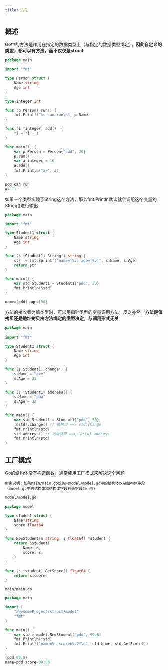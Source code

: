 ```yaml
---
title: 方法
---
```


## 概述
Go中的方法是作用在指定的数据类型上（与指定的数据类型绑定），**因此自定义的类型，都可以有方法，而不仅仅是struct**
```go
package main

import "fmt"

type Person struct {
	Name string
	Age int
}

type integer int

func (p Person) run() {
	fmt.Printf("%s can run\n", p.Name)
}

func (i *integer) add()  {
	*i = *i + 1
}

func main()  {
	var p Person = Person{"pdd", 30}
	p.run()
	var a integer = 10
	a.add()
	fmt.Println("a=", a)
}
```

```go
pdd can run
a= 11
```

如果一个类型实现了String这个方法，那么fmt.Println默认就会调用这个变量的String()进行输出
```go
package main

import "fmt"

type Student1 struct {
	Name string
	Age int
}

func (s *Student1) String() string {
	str := fmt.Sprintf("name=[%v] age=[%v]", s.Name, s.Age)
	return str
}

func main() {
	var std Student1 = Student1{"pdd", 30}
	fmt.Println(&std)
}
```

```go
name=[pdd] age=[30]
```

方法的接收者为值类型时，可以用指针类型的变量调用方法，反之亦然。**方法是值拷贝还是地址拷贝由方法绑定的类型决定，与调用形式无关**
```go
package main

import "fmt"

type Student1 struct {
	Name string
	Age int
}

func (s Student1) change() {
	s.Name = "pxx"
	s.Age = 31
}

func (s *Student1) address() {
	s.Name = "paa"
	s.Age = 32
}

func main() {
	var std Student1 = Student1{"pdd", 30}
	(&std).change() // 值拷贝 ==> std.change
	fmt.Println(std)
	std.address() // 地址拷贝 ==> (&std).address
	fmt.Println(std)
}
```

## 工厂模式
Go的结构体没有构造函数，通常使用工厂模式来解决这个问题

`案例说明：如果main/main.go想访问model/model.go中的结构体以及结构体字段（model.go中的结构体和结构体字段开头字母为小写）`

`model/model.go`
```go
package model

type student struct {
	Name string
	score float64
}

func NewStudent(n string, s float64) *student {
	return &student{
		Name: n,
		score: s,
	}
}

func (s *student) GetScore() float64 {
	return s.score
}
```

`main/main.go`
```go
package main

import (
	"awesomeProject/struct/model"
	"fmt"
)

func main() {
	var std = model.NewStudent("pdd", 99.8)
	fmt.Println(*std)
	fmt.Printf("name=%s score=%.2f\n", std.Name, std.GetScore())
}
```

```go
{pdd 99.8}
name=pdd score=99.80
```